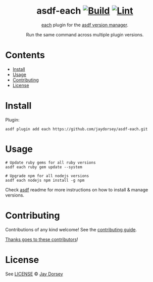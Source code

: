 <div align="center">

# asdf-each [![Build](https://github.com/jaydorsey/asdf-each/actions/workflows/build.yml/badge.svg)](https://github.com/jaydorsey/asdf-each/actions/workflows/build.yml) [![Lint](https://github.com/jaydorsey/asdf-each/actions/workflows/lint.yml/badge.svg)](https://github.com/jaydorsey/asdf-each/actions/workflows/lint.yml)


[each](https://github.com/jaydorsey/asdf-each) plugin for the [asdf version manager](https://asdf-vm.com).

Run the same command across multiple plugin versions.

</div>

# Contents

- [Install](#install)
- [Usage](#usage)
- [Contributing](#contributing)
- [License](#license)

# Install

Plugin:

```shell
asdf plugin add each https://github.com/jaydorsey/asdf-each.git
```

# Usage

```shell
# Update ruby gems for all ruby versions
asdf each ruby gem update --system

# Upgrade npm for all nodejs versions
asdf each nodejs npm install -g npm
```

Check [asdf](https://github.com/asdf-vm/asdf) readme for more instructions on how to
install & manage versions.

# Contributing

Contributions of any kind welcome! See the [contributing guide](contributing.md).

[Thanks goes to these contributors](https://github.com/jaydorsey/asdf-each/graphs/contributors)!

# License

See [LICENSE](LICENSE) © [Jay Dorsey](https://github.com/jaydorsey/)
